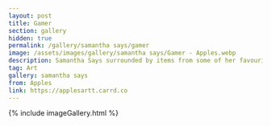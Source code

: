 ```yaml
---
layout: post
title: Gamer
section: gallery
hidden: true
permalink: /gallery/samantha says/gamer
image: /assets/images/gallery/samantha says/Gamer - Apples.webp
description: Samantha Says surrounded by items from some of her favourite games. Commissioned from Apples.
tag: Art
gallery: samantha says
from: Apples
link: https://applesartt.carrd.co
---
```

{% include imageGallery.html %}
